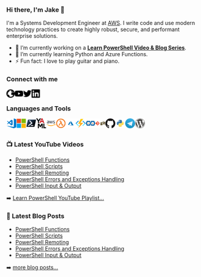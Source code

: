 ### Hi there, I'm Jake 👋

I'm a Systems Development Engineer at [AWS](https://aws.amazon.com). I write code and use modern technology practices to create highly robust, secure, and performant enterprise solutions.

* 🔭 I’m currently working on a **[Learn PowerShell Video & Blog Series](https://techthoughts.info/learn-powershell-series/)**.
* 🌱 I’m currently learning Python and Azure Functions.
* ⚡ Fun fact: I love to play guitar and piano.

### Connect with me

[<img align="left" alt="techthoughts.info" width="22px" src="media/globe.svg" />][website]
[<img align="left" alt="TechThoughts2 | YouTube" width="22px" src="media/youtube.svg" />][youtube]
[<img align="left" alt="JakeMorrison | Twitter" width="22px" src="media/twitter.svg" />][twitter]
[<img align="left" alt="Jacob Morrison | LinkedIn" width="22px" src="media/linkedin.svg" />][linkedin]

<br />

### Languages and Tools

<img align="left" alt="Visual Studio Code" width="26px" src="https://raw.githubusercontent.com/github/explore/master/topics/visual-studio-code/visual-studio-code.png" />
<img align="left" alt="Windows" width="26px" src="media/microsoft_logo-80x80.png" />
<img align="left" alt="PowerShell" width="26px" src="https://raw.githubusercontent.com/github/explore/master/topics/powershell/powershell.png" />
<img align="left" alt="Yaml" width="26px" src="https://raw.githubusercontent.com/github/explore/master/topics/yaml/yaml.png" />
<img align="left" alt="AWS" width="26px" src="https://raw.githubusercontent.com/github/explore/master/topics/aws/aws.png" />
<img align="left" alt="AWS Lambda" width="26px" src="media/aws_lambda_logo-80x80.png" />
<img align="left" alt="Azure" width="26px" src="https://raw.githubusercontent.com/github/explore/master/topics/azure/azure.png" />
<img align="left" alt="Azure Functions" width="26px" src="media/azure-functions-80x80.png" />
<img align="left" alt="DevOps" width="26px" src="media/devops-80x80.jpg" />
<img align="left" alt="Git" width="26px" src="https://raw.githubusercontent.com/github/explore/master/topics/git/git.png" />
<img align="left" alt="GitHub" width="26px" src="https://raw.githubusercontent.com/github/explore/master/topics/github/github.png" />
<img align="left" alt="Python" width="26px" src="https://raw.githubusercontent.com/github/explore/master/topics/python/python.png" />
<img align="left" alt="Telegram" width="26px" src="https://raw.githubusercontent.com/github/explore/master/topics/telegram/telegram.png" />
<img align="left" alt="WordPress" width="26px" src="https://raw.githubusercontent.com/github/explore/master/topics/wordpress/wordpress.png" />

<br />
<br />

### 📺 Latest YouTube Videos

<!-- YOUTUBE:START -->
- [PowerShell Functions](https://www.youtube.com/watch?v=qrwPvbCWRtI)
- [PowerShell Scripts](https://www.youtube.com/watch?v=IABNJEl2ZWk)
- [PowerShell Remoting](https://www.youtube.com/watch?v=qvJRaYlxI1w)
- [PowerShell Errors and Exceptions Handling](https://www.youtube.com/watch?v=A6afjA5Q9eM)
- [PowerShell Input & Output](https://www.youtube.com/watch?v=nnTlsNA3hPk)
<!-- YOUTUBE:END -->

➡️ [Learn PowerShell YouTube Playlist...][learnpowershellplaylist]

### 📕 Latest Blog Posts

<!-- BLOG-POST-LIST:START -->
- [PowerShell Functions](https://techthoughts.info/powershell-functions/)
- [PowerShell Scripts](https://techthoughts.info/powershell-scripts/)
- [PowerShell Remoting](https://techthoughts.info/powershell-remoting/)
- [PowerShell Errors and Exceptions Handling](https://techthoughts.info/powershell-errors-and-exceptions-handling/)
- [PowerShell Input & Output](https://techthoughts.info/powershell-input-output/)
<!-- BLOG-POST-LIST:END -->

➡️ [more blog posts...][website]

[website]: https://techthoughts.info
[twitter]: https://twitter.com/JakeMorrison
[youtube]: https://www.youtube.com/c/TechthoughtsInfo2
[linkedin]: https://www.linkedin.com/in/jacobmorrison
[learnpowershellplaylist]: https://www.youtube.com/playlist?list=PL2j0_s2VJe2hzQuQyn6yfMS2olhhs4UnQ
